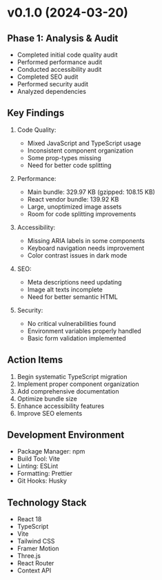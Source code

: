 # v0.1.0 (2024-03-20)

## Phase 1: Analysis & Audit
- Completed initial code quality audit
- Performed performance audit
- Conducted accessibility audit
- Completed SEO audit
- Performed security audit
- Analyzed dependencies

## Key Findings
1. Code Quality:
   - Mixed JavaScript and TypeScript usage
   - Inconsistent component organization
   - Some prop-types missing
   - Need for better code splitting

2. Performance:
   - Main bundle: 329.97 KB (gzipped: 108.15 KB)
   - React vendor bundle: 139.92 KB
   - Large, unoptimized image assets
   - Room for code splitting improvements

3. Accessibility:
   - Missing ARIA labels in some components
   - Keyboard navigation needs improvement
   - Color contrast issues in dark mode

4. SEO:
   - Meta descriptions need updating
   - Image alt texts incomplete
   - Need for better semantic HTML

5. Security:
   - No critical vulnerabilities found
   - Environment variables properly handled
   - Basic form validation implemented

## Action Items
1. Begin systematic TypeScript migration
2. Implement proper component organization
3. Add comprehensive documentation
4. Optimize bundle size
5. Enhance accessibility features
6. Improve SEO elements

## Development Environment
- Package Manager: npm
- Build Tool: Vite
- Linting: ESLint
- Formatting: Prettier
- Git Hooks: Husky

## Technology Stack
- React 18
- TypeScript
- Vite
- Tailwind CSS
- Framer Motion
- Three.js
- React Router
- Context API
